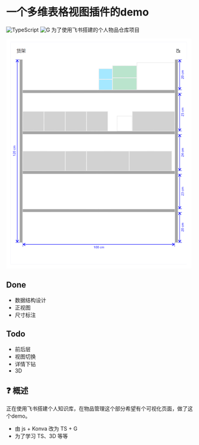 # 一个多维表格视图插件的demo
![TypeScript](https://img.shields.io/badge/language-typescript-blue.svg) ![G](https://img.shields.io/badge/using-antv/G-873bf4.svg)
为了使用飞书搭建的个人物品仓库项目

![result](./result.png)

## Done
- 数据结构设计
- 正视图
- 尺寸标注

## Todo
- 前后层
- 视图切换
- 详情下钻
- 3D

## ❓ 概述
正在使用飞书搭建个人知识库，在物品管理这个部分希望有个可视化页面，做了这个demo。
- 由 js + Konva 改为 TS + G
- 为了学习 TS、3D 等等
